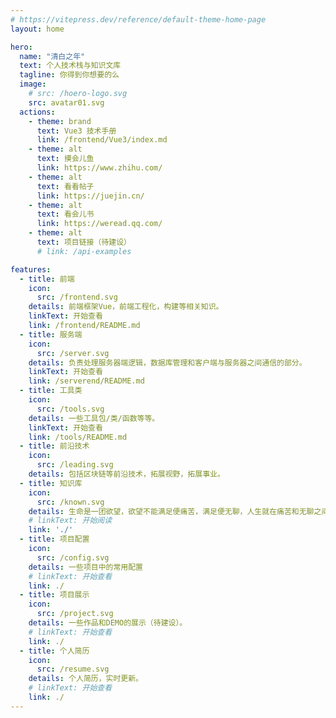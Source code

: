 ```yaml
---
# https://vitepress.dev/reference/default-theme-home-page
layout: home

hero:
  name: "清白之年"
  text: 个人技术栈与知识文库
  tagline: 你得到你想要的么
  image:
    # src: /hoero-logo.svg
    src: avatar01.svg
  actions:
    - theme: brand
      text: Vue3 技术手册
      link: /frontend/Vue3/index.md
    - theme: alt
      text: 摸会儿鱼
      link: https://www.zhihu.com/
    - theme: alt
      text: 看看帖子
      link: https://juejin.cn/
    - theme: alt
      text: 看会儿书
      link: https://weread.qq.com/
    - theme: alt
      text: 项目链接（待建设）
      # link: /api-examples

features:
  - title: 前端
    icon:
      src: /frontend.svg
    details: 前端框架Vue，前端工程化，构建等相关知识。
    linkText: 开始查看
    link: /frontend/README.md
  - title: 服务端
    icon:
      src: /server.svg
    details: 负责处理服务器端逻辑，数据库管理和客户端与服务器之间通信的部分。
    linkText: 开始查看
    link: /serverend/README.md
  - title: 工具类
    icon:
      src: /tools.svg
    details: 一些工具包/类/函数等等。
    linkText: 开始查看
    link: /tools/README.md
  - title: 前沿技术
    icon:
      src: /leading.svg
    details: 包括区块链等前沿技术，拓展视野，拓展事业。
  - title: 知识库
    icon:
      src: /known.svg
    details: 生命是一团欲望，欲望不能满足便痛苦，满足便无聊，人生就在痛苦和无聊之间摇摆。
    # linkText: 开始阅读
    link: './'
  - title: 项目配置
    icon:
      src: /config.svg
    details: 一些项目中的常用配置
    # linkText: 开始查看
    link: ./
  - title: 项目展示 
    icon:
      src: /project.svg
    details: 一些作品和DEMO的展示（待建设）。
    # linkText: 开始查看
    link: ./
  - title: 个人简历
    icon:
      src: /resume.svg
    details: 个人简历，实时更新。
    # linkText: 开始查看
    link: ./
---
```



